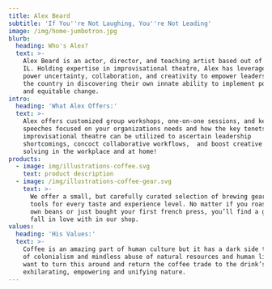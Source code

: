 ```yaml
---
title: Alex Beard
subtitle: 'If You''re Not Laughing, You''re Not Leading'
image: /img/home-jumbotron.jpg
blurb:
  heading: Who's Alex?
  text: >-
    Alex Beard is an actor, director, and teaching artist based out of Chicago,
    IL. Holding expertise in improvisational theatre, Alex has leveraged the
    power uncertainty, collaboration, and creativity to empower leaders across
    the country in discovering their own innate ability to implement positive
    and equitable change. 
intro:
  heading: 'What Alex Offers:'
  text: >-
    Alex offers customized group workshops, one-on-one sessions, and keynote
    speeches focused on your organizations needs and how the key tenets of
    improvisational theatre can be utilized to ascertain leadership
    shortcomings, concoct collaborative workflows,  and boost creative problem
    solving in the workplace and at home! 
products:
  - image: img/illustrations-coffee.svg
    text: product description
  - image: /img/illustrations-coffee-gear.svg
    text: >-
      We offer a small, but carefully curated selection of brewing gear and
      tools for every taste and experience level. No matter if you roast your
      own beans or just bought your first french press, you’ll find a gadget to
      fall in love with in our shop.
values:
  heading: 'His Values:'
  text: >-
    Coffee is an amazing part of human culture but it has a dark side too – one
    of colonialism and mindless abuse of natural resources and human lives. We
    want to turn this around and return the coffee trade to the drink’s
    exhilarating, empowering and unifying nature.
---
```


